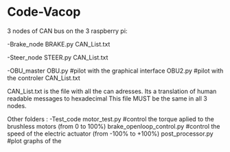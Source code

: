 # Code-Vacop

3 nodes of CAN bus on the 3 raspberry pi:

-Brake_node
  BRAKE.py
  CAN_List.txt 
  
-Steer_node
  STEER.py
  CAN_List.txt
  
-OBU_master
  OBU.py #pilot with the graphical interface
  OBU2.py #pilot with the controler
  CAN_List.txt 

CAN_List.txt is the file with all the can adresses. Its a translation of human readable messages to hexadecimal
This file MUST be the same in all 3 nodes. 

Other folders : 
-Test_code
  motor_test.py #control the torque aplied to the brushless motors (from 0 to 100%)
  brake_openloop_control.py #control the speed of the electric actuator (from -100% to +100%)
  post_processor.py #plot graphs of the 
